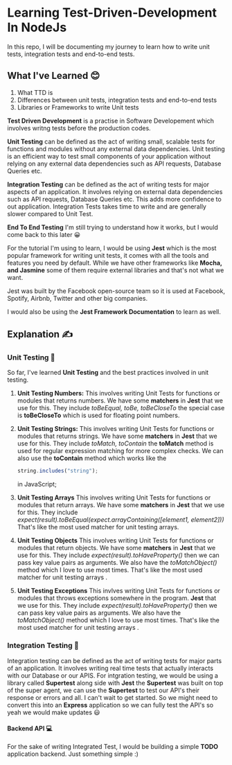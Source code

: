 # Learning Test-Driven-Development In NodeJs

In this repo, I will be documenting my journey to learn how to write unit tests, integration tests and end-to-end tests.

## What I've Learned 😊

1. What TTD is
2. Differences between unit tests, integration tests and end-to-end tests
3. Libraries or Frameworks to write Unit tests

**Test Driven Development** is a practise in Software Developement which involves writng tests before the production codes.

**Unit Testing** can be defined as the act of writing small, scalable tests for functions and modules without any external data dependencies. Unit testing is an efficient way to test small components of your application without relying on any external data dependencies such as API requests, Database Queries etc.

**Integration Testing** can be defined as the act of writing tests for major aspects of an application. It involves relying on external data dependencies such as API requests, Database Queries etc. This adds more confidence to out application. Integration Tests takes time to write and are generally slower compared to Unit Test.

**End To End Testing** I'm still trying to understand how it works, but I would come back to this later 😀

For the tutorial I'm using to learn, I would be using **Jest** which is the most popular framework for writing unit tests, it comes with all the tools and features you need by default. While we have other frameworks like **Mocha, and Jasmine** some of them require external libraries and that's not what we want.

Jest was built by the Facebook open-source team so it is used at Facebook, Spotify, Airbnb, Twitter and other big companies.

I would also be using the **Jest Framework Documentation** to learn as well.

## Explanation ✍️

### Unit Testing 🧪

So far, I've learned **Unit Testing** and the best practices involved in unit testing.

1. **Unit Testing Numbers:**
   This involves writing Unit Tests for functions or modules that returns numbers. We have some **matchers** in **Jest** that we use for this. They include _toBeEqual, toBe, toBeCloseTo_ the special case is **toBeCloseTo** which is used for floating point numbers.

2. **Unit Testing Strings:**
   This involves writing Unit Tests for functions or modules that returns strings. We have some **matchers** in **Jest** that we use for this. They include _toMatch, toContain_ the **toMatch** method is used for regular expression matching for more complex checks. We can also use the **toContain** method which works like the

   ```js
   string.includes("string");
   ```

   in JavaScript;

3. **Unit Testing Arrays**
   This involves writing Unit Tests for functions or modules that return arrays. We have some **matchers** in **Jest** that we use for this. They include _expect(result).toBeEqual(expect.arrayContaining([element1, element2]))_
   That's like the most used matcher for unit testing arrays.

4. **Unit Testing Objects**
   This involves writing Unit Tests for functions or modules that return objects. We have some **matchers** in **Jest** that we use for this. They include _expect(result).toHaveProperty()_ then we can pass key value pairs as arguments. We also have the _toMatchObject()_ method which I love to use most times.
   That's like the most used matcher for unit testing arrays .

5. **Unit Testing Exceptions**
   This invlves writing Unit Tests for functions or modules that throws exceptions somewhere in the program.
   **Jest** that we use for this. They include _expect(result).toHaveProperty()_ then we can pass key value pairs as arguments. We also have the _toMatchObject()_ method which I love to use most times.
   That's like the most used matcher for unit testing arrays .

### Integration Testing 🧪

Integration testing can be defined as the act of writing tests for major parts of an application. It involves writing real time tests that actually interacts with our Database or our APIS. For intgration testing, we would be using a library called **Supertest** along side with **Jest** the **Supertest** was built on top of the super agent, we can use the **Supertest** to test our API's their response or errors and all. I can't wait to get started. So we might need to convert this into an **Express** application so we can fully test the API's so yeah we would make updates 😃

#### Backend API 💻

For the sake of writing Integrated Test, I would be building a simple **TODO** application backend. Just something simple :)
